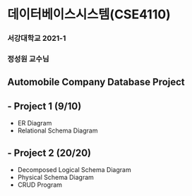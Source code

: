 # 데이터베이스시스템(CSE4110)

### 서강대학교 2021-1

### 정성원 교수님



## Automobile Company Database Project

## - Project 1  (9/10)

- ER Diagram
- Relational Schema Diagram

## - Project 2 (20/20)

- Decomposed Logical Schema Diagram
- Physical Schema Diagram
- CRUD Program